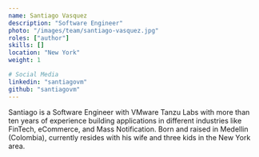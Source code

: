 ```yaml
---
name: Santiago Vasquez
description: "Software Engineer"
photo: "/images/team/santiago-vasquez.jpg"
roles: ["author"]
skills: []
location: "New York"
weight: 1

# Social Media 
linkedin: "santiagovm"
github: "santiagovm"
---
```


Santiago is a Software Engineer with VMware Tanzu Labs with more than ten years of experience building applications in different industries like FinTech, eCommerce, and Mass Notification. Born and raised in Medellin (Colombia), currently resides with his wife and three kids in the New York area.

<!--more-->

